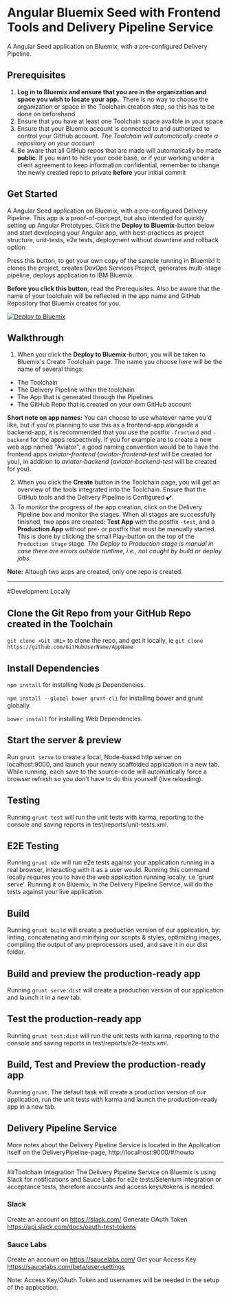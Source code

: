 # Angular Bluemix Seed with Frontend Tools and Delivery Pipeline Service

A Angular Seed application on Bluemix, with a pre-configured Delivery Pipeline.

## Prerequisites
1. **Log in to Bluemix and ensure that you are in the organization and space you wish to locate your app.**. There is no way to choose the organization or space in the Toolchain creation step, so this has to be done on beforehand
2. Ensure that you have at least one Toolchain space availble in your space
3. Ensure that your Bluemix account is connected to and authorized to control your GitHub account. *The Toolchain will automatically create a repository on your account*
4. Be aware that all GitHub repos that are made will automatically be made **public**. If you want to hide your code base, or if your working under a client agreement to keep information confidential, remember to change the newly created repo to private **before** your initial commit

## Get Started
A Angular Seed application on Bluemix, with a pre-configured Delivery Pipeline.
This app is a proof-of-concept, but also intended for quickly setting up Angular Prototypes.
Click the **Deploy to Bluemix**-button below and start developing your Angular app, with best-practices as project structure, unit-tests, e2e tests, deployment without downtime and rollback option.

Press this button, to get your own copy of the sample running in Bluemix! It clones the project, creates DevOps Services Project, generates multi-stage pipeline, deploys application to IBM Bluemix.

**Before you click this button**, read the Prerequisites. Also be aware that the name of your toolchain will be reflected in the app name and GitHub Repository that Bluemix creates for you.

[![Deploy to Bluemix](https://bluemix.net/deploy/button.png)](https://bluemix.net/devops/setup/deploy/?repository=https://github.com/larshnordli/AngularBluemixSeed)

## Walkthrough
1. When you click the **Deploy to Bluemix**-button, you will be taken to Bluemix's Create Toolchain page. The name you choose here will be the name of several things:
  - The Toolchain  
  - The Delivery Pipeline within the toolchain
  - The App that is generated through the Pipelines
  - The GitHub Repo that is created on your own GitHub account

**Short note on app names:** You can choose to use whatever name you'd like, but if you're planning to use this as a frontend-app alongside a backend-app, it is recommended that you use the postfix `-frontend` and `-backend` for the apps respectively. If you for example are to create a new web app named "Aviator", a good naming convention would be to have the frontend apps *aviator-frontend* (*aviator-frontend-test* will be created for you), in addition to *aviator-backend* (*aviator-backend-test* will be created for you).

2. When you click the **Create** button in the Toolchain page, you will get an overview of the tools integrated into the Toolchain. Ensure that the GitHub tools and the Delivery Pipeline is Configured :heavy_check_mark:.
3. To monitor the progress of the app creation, click on the Delivery Pipeline box and monitor the stages. When all stages are successfully finished, two apps are created: **Test App** with the postfix `-test`, and a **Production App** without pre- or postfix that must be manually started. This is done by clicking the small Play-button on the top of the `Production Stage` stage. *The Deploy to Production stage is manual in case there are errors outside runtime, i.e., not caught by build or deploy jobs.*

**Note:** Altough two apps are created, only one repo is created.

----

#Development Locally
## Clone the Git Repo from your GitHub Repo created in the Toolchain

`git clone <Git URL>` to clone the repo, and get it locally,
ie `git clone https://github.com/GitHubUserName/AppName`

## Install Dependencies
`npm install` for installing Node.js Dependencies.

`npm install --global bower grunt-cli` for installing bower and grunt globally.

`bower install` for installing Web Dependencies.

## Start the server & preview
Run `grunt serve` to create a local, Node-based http server on localhost:9000, and launch your newly scaffolded application in a new tab.
While running, each save to the source-code will automatically force a browser refresh so you don’t have to do this yourself (live reloading).

## Testing
Running `grunt test` will run the unit tests with karma, reporting to the console and saving reports in test/reports/unit-tests.xml.

## E2E Testing
Running `grunt e2e` will run e2e tests against your application running in a real browser, interacting with it as a user would.
Running this command locally requires you to have the web application running locally, i.e 'grunt serve'.
Running it on Bluemix, in the Delivery Pipeline Service, will do the tests against your live application.

## Build
Running `grunt build` will create a production version of our application, by: linting, concatenating and minifying our scripts & styles, optimizing images, compiling the output of any preprocessors used, and save it in our dist folder.

## Build and preview the production-ready app
Running `grunt serve:dist` will create a production version of our application and launch it in a new tab.

## Test the production-ready app
Running `grunt test:dist` will run the unit tests with karma, reporting to the console and saving reports in test/reports/e2e-tests.xml.

## Build, Test and Preview the production-ready app
Running `grunt`. The default task will create a production version of our application, run the unit tests with karma and launch the production-ready app in a new tab.

## Delivery Pipeline Service
More notes about the Delivery Pipeline Service is located in the Application itself on the DeliveryPipeline-page, http://localhost:9000/#/howto

-------

##Toolchain Integration
The Delivery Pipeline Service on Bluemix is using Slack for notifications and Sauce Labs for e2e tests/Selenium integration or acceptance tests, therefore accounts and access keys/tokens is needed.

### Slack
Create an account on https://slack.com/
Generate OAuth Token https://api.slack.com/docs/oauth-test-tokens

### Sauce Labs
Create an account on https://saucelabs.com/
Get your Access Key https://saucelabs.com/beta/user-settings

Note: Access Key/OAuth Token and usernames will be needed in the setup of the application.
